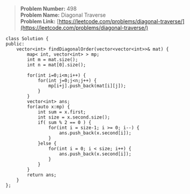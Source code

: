 > **Problem Number:** 498 <br>
> **Problem Name:** Diagonal Traverse <br>
> **Problem Link:** [https://leetcode.com/problems/diagonal-traverse/](https://leetcode.com/problems/diagonal-traverse/) <br>

    class Solution {
    public:
        vector<int> findDiagonalOrder(vector<vector<int>>& mat) {
            map< int, vector<int> > mp;
            int m = mat.size();
            int n = mat[0].size();

            for(int i=0;i<m;i++) {
                for(int j=0;j<n;j++) {
                    mp[i+j].push_back(mat[i][j]);
                }
            }
            vector<int> ans;
            for(auto x:mp) {
                int sum = x.first;
                int size = x.second.size();
                if( sum % 2 == 0 ) {
                    for(int i = size-1; i >= 0; i--) {
                        ans.push_back(x.second[i]);
                    }
                }else {
                    for(int i = 0; i < size; i++) {
                        ans.push_back(x.second[i]);
                    }
                }
            }
            return ans;
        }
    };